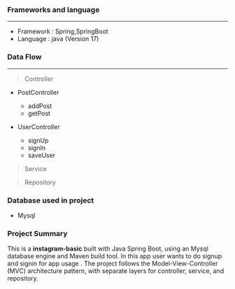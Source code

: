### Frameworks and language

---
* Framework : Spring,SpringBoot
* Language : java (Version 17)

### Data Flow

---
> Controller

* PostController
    * addPost
    * getPost


* UserController
    * signUp
    * signIn
    * saveUser
  

> Service


> Repository



### Database used in project

* Mysql

### Project Summary

This is a __instagram-basic__ built with Java Spring Boot, using an Mysql database engine and Maven build tool. In this app user wants to do signup and signin for app usage . The project follows the Model-View-Controller (MVC) architecture pattern, with separate layers for controller, service, and repository.